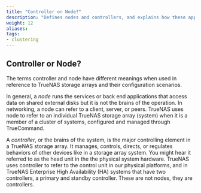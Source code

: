 ```yaml
---
title: "Controller or Node?"
description: "Defines nodes and controllers, and explains how these apply to TrueNAS storage arrays and clusters."
weight: 12
aliases:
tags:
- clustering
---
```


## Controller or Node?

The terms controller and node have different meanings when used in reference to TrueNAS storage arrays and their configuration scenarios.

In general, a *node* runs the services or back end applications that access data on shared external disks but it is not the brains of the operation.
In networking, a node can refer to a client, server, or peers.
TrueNAS uses node to refer to an individual TrueNAS storage array (system) when it is a member of a cluster of systems, configured and managed through TrueCommand.

A *controller*, or the brains of the system, is the major controlling element in a TrueNAS storage array.
It manages, controls, directs, or regulates behaviors of other devices like in a storage array system.
You might hear it referred to as the head unit in the the physical system hardware.
TrueNAS uses controller to refer to the control unit in our physical platforms, and in TrueNAS Enterprise High Availability (HA) systems that have two controllers, a primary and standby controller. These are not nodes, they are controllers.

